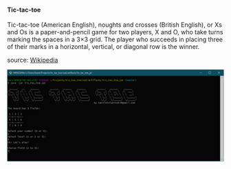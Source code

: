 #### Tic-tac-toe

Tic-tac-toe (American English), noughts and crosses (British English), or Xs and Os is a paper-and-pencil game for two players, X and O, who take turns marking the spaces in a 3×3 grid. The player who succeeds in placing three of their marks in a horizontal, vertical, or diagonal row is the winner.

source: [Wikipedia](https://en.wikipedia.org/wiki/Tic_Tac_Toe)

![pic start 1](https://raw.githubusercontent.com/karolskolasinski/tic_tac_toe/master/img/pic_full.png)
